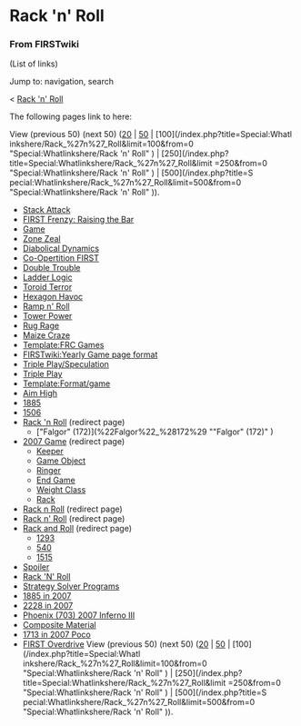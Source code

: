 # Rack 'n' Roll

### From FIRSTwiki

(List of links)

Jump to: navigation, search

&lt; [Rack 'n' Roll](/index.php?title=Rack_%27n%27_Roll&redirect=no "Rack 'n'
Roll" )  

The following pages link to here:

View (previous 50) (next 50)
([20](/index.php?title=Special:Whatlinkshere/Rack_%27n%27_Roll&limit=20&from=0
"Special:Whatlinkshere/Rack 'n' Roll" ) |
[50](/index.php?title=Special:Whatlinkshere/Rack_%27n%27_Roll&limit=50&from=0
"Special:Whatlinkshere/Rack 'n' Roll" ) | [100](/index.php?title=Special:Whatl
inkshere/Rack_%27n%27_Roll&limit=100&from=0 "Special:Whatlinkshere/Rack 'n'
Roll" ) | [250](/index.php?title=Special:Whatlinkshere/Rack_%27n%27_Roll&limit
=250&from=0 "Special:Whatlinkshere/Rack 'n' Roll" ) | [500](/index.php?title=S
pecial:Whatlinkshere/Rack_%27n%27_Roll&limit=500&from=0
"Special:Whatlinkshere/Rack 'n' Roll" )).

  * [Stack Attack](Stack_Attack "Stack Attack" )
  * [FIRST Frenzy: Raising the Bar](FIRST_Frenzy:_Raising_the_Bar "FIRST Frenzy: Raising the Bar" )
  * [Game](Game "Game" )
  * [Zone Zeal](Zone_Zeal "Zone Zeal" )
  * [Diabolical Dynamics](Diabolical_Dynamics "Diabolical Dynamics" )
  * [Co-Opertition FIRST](Co-Opertition_FIRST "Co-Opertition FIRST" )
  * [Double Trouble](Double_Trouble "Double Trouble" )
  * [Ladder Logic](Ladder_Logic "Ladder Logic" )
  * [Toroid Terror](Toroid_Terror "Toroid Terror" )
  * [Hexagon Havoc](Hexagon_Havoc "Hexagon Havoc" )
  * [Ramp n' Roll](Ramp_n%27_Roll "Ramp n' Roll" )
  * [Tower Power](Tower_Power "Tower Power" )
  * [Rug Rage](Rug_Rage "Rug Rage" )
  * [Maize Craze](Maize_Craze "Maize Craze" )
  * [Template:FRC Games](Template:FRC_Games "Template:FRC Games" )
  * [FIRSTwiki:Yearly Game page format](FIRSTwiki:Yearly_Game_page_format "FIRSTwiki:Yearly Game page format" )
  * [Triple Play/Speculation](Triple_Play/Speculation "Triple Play/Speculation" )
  * [Triple Play](triple-play)
  * [Template:Format/game](Template:Format/game "Template:Format/game" )
  * [Aim High](aim-high)
  * [1885](1885 "1885" )
  * [1506](1506 "1506" )
  * [Rack 'n Roll](/index.php?title=Rack_%27n_Roll&redirect=no "Rack 'n Roll" ) (redirect page) 
    * ["Falgor" (172)](%22Falgor%22_%28172%29 ""Falgor" \(172\)" )
  * [2007 Game](/index.php?title=2007_Game&redirect=no "2007 Game" ) (redirect page) 
    * [Keeper](Keeper "Keeper" )
    * [Game Object](Game_Object "Game Object" )
    * [Ringer](Ringer "Ringer" )
    * [End Game](End_Game "End Game" )
    * [Weight Class](Weight_Class "Weight Class" )
    * [Rack](Rack "Rack" )
  * [Rack n Roll](/index.php?title=Rack_n_Roll&redirect=no "Rack n Roll" ) (redirect page) 
  * [Rack n' Roll](/index.php?title=Rack_n%27_Roll&redirect=no "Rack n' Roll" ) (redirect page) 
  * [Rack and Roll](/index.php?title=Rack_and_Roll&redirect=no "Rack and Roll" ) (redirect page) 
    * [1293](1293 "1293" )
    * [540](540 "540" )
    * [1515](1515 "1515" )
  * [Spoiler](Spoiler "Spoiler" )
  * [Rack 'N' Roll](Rack_%27N%27_Roll "Rack 'N' Roll" )
  * [Strategy Solver Programs](Strategy_Solver_Programs "Strategy Solver Programs" )
  * [1885 in 2007](1885_in_2007 "1885 in 2007" )
  * [2228 in 2007](2228_in_2007 "2228 in 2007" )
  * [Phoenix (703) 2007 Inferno III](Phoenix_%28703%29_2007_Inferno_III "Phoenix \(703\) 2007 Inferno III" )
  * [Composite Material](Composite_Material "Composite Material" )
  * [1713 in 2007 Poco](1713_in_2007_Poco "1713 in 2007 Poco" )
  * [FIRST Overdrive](FIRST_Overdrive "FIRST Overdrive" )
View (previous 50) (next 50)
([20](/index.php?title=Special:Whatlinkshere/Rack_%27n%27_Roll&limit=20&from=0
"Special:Whatlinkshere/Rack 'n' Roll" ) |
[50](/index.php?title=Special:Whatlinkshere/Rack_%27n%27_Roll&limit=50&from=0
"Special:Whatlinkshere/Rack 'n' Roll" ) | [100](/index.php?title=Special:Whatl
inkshere/Rack_%27n%27_Roll&limit=100&from=0 "Special:Whatlinkshere/Rack 'n'
Roll" ) | [250](/index.php?title=Special:Whatlinkshere/Rack_%27n%27_Roll&limit
=250&from=0 "Special:Whatlinkshere/Rack 'n' Roll" ) | [500](/index.php?title=S
pecial:Whatlinkshere/Rack_%27n%27_Roll&limit=500&from=0
"Special:Whatlinkshere/Rack 'n' Roll" )).

